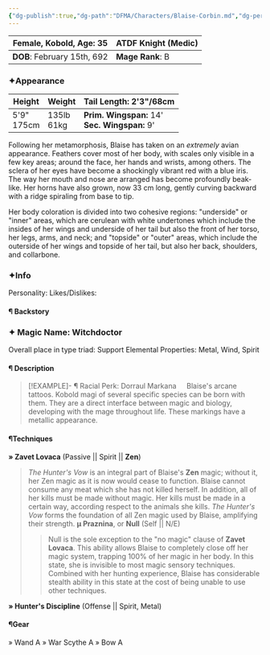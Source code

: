 ```yaml
---
{"dg-publish":true,"dg-path":"DFMA/Characters/Blaise-Corbin.md","dg-permalink":"DFMA/Characters/Blaise-Corbin","permalink":"/DFMA/Characters/Blaise-Corbin/"}
---
```



| **Female, Kobold, Age**: 35<br> | **ATDF Knight** (Medic) |
| ------------------------------- | ----------------------- |
| **DOB**: February 15th, 692     | **Mage Rank**: B        |
### ✦Appearance 

| **Height**    | **Weight**    | **Tail Length:** 2'3"/68cm                       |
| ------------- | ------------- | ------------------------------------------------ |
| 5'9"<br>175cm | 135lb<br>61kg | **Prim. Wingspan:** 14'<br>**Sec. Wingspan:** 9' |

Following her metamorphosis, Blaise has taken on an *extremely* avian appearance. Feathers cover most of her body, with scales only visible in a few key areas; around the face, her hands and wrists, among others. The sclera of her eyes have become a shockingly vibrant red with a blue iris. 
The way her mouth and nose are arranged has become profoundly beak-like. Her horns have also grown, now 33 cm long, gently curving backward with a ridge spiraling from base to tip.

Her body coloration is divided into two cohesive regions: "underside" or "inner" areas, which are cerulean with white undertones which include the insides of her wings and underside of her tail but also the front of her torso, her legs, arms, and neck; and "topside" or "outer" areas, which include the outerside of her wings and topside of her tail, but also her back, shoulders, and collarbone.
### ✦Info

Personality: 
Likes/Dislikes:

#### ¶ Backstory





### ✦ Magic Name: Witchdoctor
Overall place in type triad: Support
Elemental Properties: Metal, Wind, Spirit
#### ¶ Description

> [!EXAMPLE]- ¶ Racial Perk: Dorraul Markana
> $\quad$Blaise's arcane tattoos. Kobold magi of several specific species can be born with them. They are a direct interface between magic and biology, developing with the mage throughout life. These markings have a metallic appearance.


#### ¶Techniques
**» Zavet Lovaca** (Passive || Spirit || **Zen**)
> *The Hunter's Vow* is an integral part of Blaise's **Zen** magic; without it, her Zen magic as it is now would cease to function.
> Blaise cannot consume any meat which she has not killed herself. In addition, all of her kills must be made without magic. Her kills must be made in a certain way, according respect to the animals she kills.
> *The Hunter's Vow* forms the foundation of all Zen magic used by Blaise, amplifying their strength.
> **µ Praznina**, or **Null** (Self || N/E)
>> Null is the sole exception to the "no magic" clause of **Zavet Lovaca**. This ability allows Blaise to completely close off her magic system, trapping 100% of her magic in her body. In this state, she is invisible to most magic sensory techniques. Combined with her hunting experience, Blaise has considerable stealth ability in this state at the cost of being unable to use other techniques.

**» Hunter's Discipline** (Offense || Spirit, Metal)
> 


#### ¶Gear
» Wand
	A
» War Scythe
	A
» Bow
	A